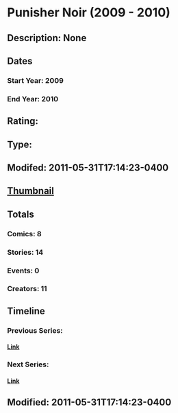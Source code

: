 # Punisher Noir (2009 - 2010)
## Description: None
## Dates
### Start Year: 2009
### End Year: 2010
## Rating: 
## Type: 
## Modifed: 2011-05-31T17:14:23-0400
## [Thumbnail](http://i.annihil.us/u/prod/marvel/i/mg/3/40/4bb49195700d4.jpg)
## Totals
### Comics: 8
### Stories: 14
### Events: 0
### Creators: 11
## Timeline
### Previous Series: 
#### [Link]()
### Next Series: 
#### [Link]()
## Modified: 2011-05-31T17:14:23-0400